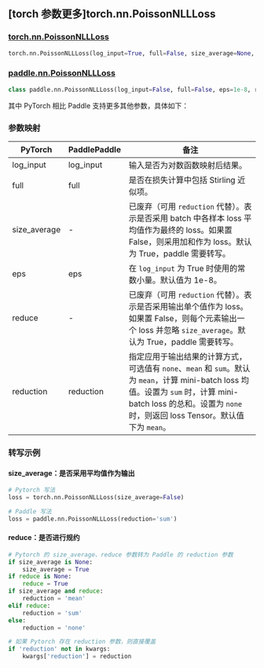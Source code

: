 ## [torch 参数更多]torch.nn.PoissonNLLLoss

### [torch.nn.PoissonNLLLoss](https://pytorch.org/docs/stable/generated/torch.nn.PoissonNLLLoss)

```python
torch.nn.PoissonNLLLoss(log_input=True, full=False, size_average=None, eps=1e-08, reduce=None, reduction='mean')
```

### [paddle.nn.PoissonNLLLoss](https://www.paddlepaddle.org.cn/documentation/docs/zh/api/paddle/nn/PoissonNLLLoss_cn.html)

```python
class paddle.nn.PoissonNLLLoss(log_input=False, full=False, eps=1e-8, reduction='mean', name=None)
```

其中 PyTorch 相比 Paddle 支持更多其他参数，具体如下：

### 参数映射

| PyTorch            | PaddlePaddle       | 备注                                                                               |
| ------------------ | ------------------ | ---------------------------------------------------------------------------------- |
| log_input          | log_input          | 输入是否为对数函数映射后结果。                                                       |
| full               | full               | 是否在损失计算中包括 Stirling 近似项。                                               |
| size_average       | -                  | 已废弃（可用 `reduction` 代替）。表示是否采用 batch 中各样本 loss 平均值作为最终的 loss。如果置 False，则采用加和作为 loss。默认为 True，paddle 需要转写。    |
| eps                | eps                | 在 `log_input` 为 True 时使用的常数小量。默认值为 1e-8。                            |
| reduce             | -                  | 已废弃（可用 `reduction` 代替）。表示是否采用输出单个值作为 loss。如果置 False，则每个元素输出一个 loss 并忽略 `size_average`。默认为 True，paddle 需要转写。 |
| reduction          | reduction          | 指定应用于输出结果的计算方式，可选值有 `none`、`mean` 和 `sum`。默认为 `mean`，计算 mini-batch loss 均值。设置为 `sum` 时，计算 mini-batch loss 的总和。设置为 `none` 时，则返回 loss Tensor。默认值下为 `mean`。   |

### 转写示例

#### size_average：是否采用平均值作为输出

```python
# Pytorch 写法
loss = torch.nn.PoissonNLLLoss(size_average=False)

# Paddle 写法
loss = paddle.nn.PoissonNLLLoss(reduction='sum')
```

#### reduce：是否进行规约

```python
# Pytorch 的 size_average、reduce 参数转为 Paddle 的 reduction 参数
if size_average is None:
    size_average = True
if reduce is None:
    reduce = True
if size_average and reduce:
    reduction = 'mean'
elif reduce:
    reduction = 'sum'
else:
    reduction = 'none'

# 如果 Pytorch 存在 reduction 参数，则直接覆盖
if 'reduction' not in kwargs:
    kwargs['reduction'] = reduction
```
